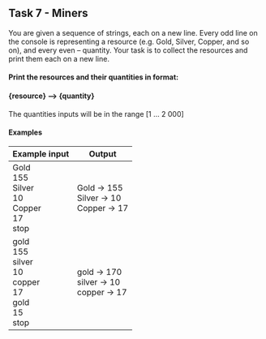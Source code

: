 ## Task 7 - Miners
You are given a sequence of strings, each on a new line. Every odd line on the console is representing a resource (e.g. Gold, Silver, Copper, and so on), and every even – quantity. Your task is to collect the resources and print them each on a new line. 
#### Print the resources and their quantities in format:
#### {resource} –> {quantity}
The quantities inputs will be in the range [1 … 2 000]
#### Examples
Example input|Output
-|-
Gold<br>155<br>Silver<br>10<br>Copper<br>17<br>stop|Gold -> 155<br>Silver -> 10<br>Copper -> 17
gold<br>155<br>silver<br>10<br>copper<br>17<br>gold<br>15<br>stop|gold -> 170<br>silver -> 10<br>copper -> 17

